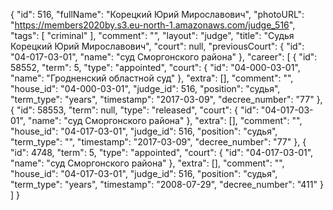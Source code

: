 {
    "id": 516,
    "fullName": "Корецкий Юрий Мирославович",
    "photoURL": "https://members2020by.s3.eu-north-1.amazonaws.com/judge_516",
    "tags": [
        "criminal"
    ],
    "comment": "",
    "layout": "judge",
    "title": "Судья Корецкий Юрий Мирославович",
    "court": null,
    "previousCourt": {
        "id": "04-017-03-01",
        "name": "суд Сморгонского района"
    },
    "career": [
        {
            "id": 58552,
            "term": 5,
            "type": "appointed",
            "court": {
                "id": "04-000-03-01",
                "name": "Гродненский областной суд"
            },
            "extra": [],
            "comment": "",
            "house_id": "04-000-03-01",
            "judge_id": 516,
            "position": "судья",
            "term_type": "years",
            "timestamp": "2017-03-09",
            "decree_number": "77"
        },
        {
            "id": 58553,
            "term": null,
            "type": "released",
            "court": {
                "id": "04-017-03-01",
                "name": "суд Сморгонского района"
            },
            "extra": [],
            "comment": "",
            "house_id": "04-017-03-01",
            "judge_id": 516,
            "position": "судья",
            "term_type": "",
            "timestamp": "2017-03-09",
            "decree_number": "77"
        },
        {
            "id": 4748,
            "term": 5,
            "type": "appointed",
            "court": {
                "id": "04-017-03-01",
                "name": "суд Сморгонского района"
            },
            "extra": [],
            "comment": "",
            "house_id": "04-017-03-01",
            "judge_id": 516,
            "position": "судья",
            "term_type": "years",
            "timestamp": "2008-07-29",
            "decree_number": "411"
        }
    ]
}